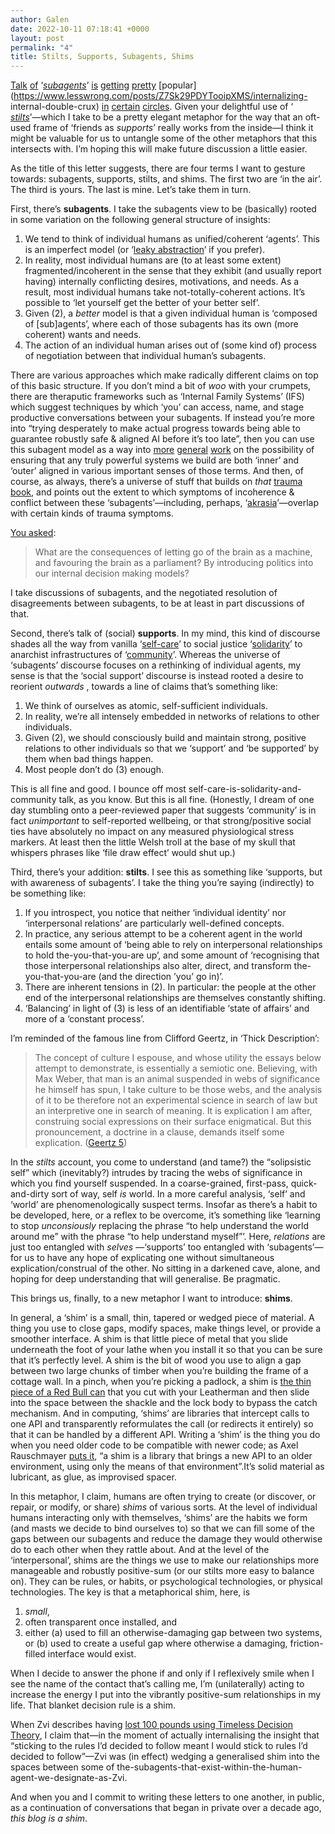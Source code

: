 ```yaml
---
author: Galen
date: 2022-10-11 07:18:41 +0000
layout: post
permalink: "4"
title: Stilts, Supports, Subagents, Shims
---
```



[Talk](https://www.lesswrong.com/posts/X79Rc5cA5mSWBexnd/shoulder-advisors-101) [of](https://www.lesswrong.com/posts/gBnSRErajRtvhMnDr/simulate-and-defer-to-more-rational-selves) ‘[_subagents_](https://www.lesswrong.com/posts/3xF66BNSC5caZuKyC/why-subagents)’ [is](https://forum.effectivealtruism.org/posts/dPAnh8YWmfAFqRQo2/the-internal-family-systems-ifs-therapy-model-sociological) [getting](https://www.lesswrong.com/s/ZbmRyDN8TCpBTZSip) [pretty](https://www.lesswrong.com/posts/x2KrcscqgKDk6pMeD/internal-double-crux-1) [popular](https://www.lesswrong.com/posts/Z7Sk29PDYTooipXMS/internalizing-
internal-double-crux) [in](https://www.lesswrong.com/posts/vfHRahpgbp9YFPuGQ/city-of-lights) [certain](https://www.lesswrong.com/posts/7NCcvzF3NqrWTxEFz/forcing-yourself-to-keep-your-identity-small-is-self-harm) [circles](https://www.lesswrong.com/posts/wCvdM97ZTv7QX2rbj/many-therapy-schools-work-with-inner-multiplicity-not-just). Given your delightful use of ‘[ _stilts_](https://angst.blog/3)’—which I take to be a pretty elegant metaphor for the way that an oft-used frame of ‘friends as _supports_’ really works from the inside—I think it might be valuable for us to untangle some of the other metaphors that this intersects with. I’m hoping this will make future discussion a little easier.

As the title of this letter suggests, there are four terms I want to gesture towards: subagents, supports, stilts, and shims. The first two are ‘in the air’. The third is yours. The last is mine. Let’s take them in turn.

First, there’s **subagents**. I take the subagents view to be (basically) rooted in some variation on the following general structure of insights:

  1. We tend to think of individual humans as unified/coherent ‘agents’. This is an imperfect model (or ‘[leaky abstraction](https://www.joelonsoftware.com/2002/11/11/the-law-of-leaky-abstractions/)’ if you prefer).
  2. In reality, most individual humans are (to at least some extent) fragmented/incoherent in the sense that they exhibit (and usually report having) internally conflicting desires, motivations, and needs. As a result, most individual humans take not-totally-coherent actions. It’s possible to ‘let yourself get the better of your better self’.
  3. Given (2), a _better_ model is that a given individual human is ‘composed of [sub]agents’, where each of those subagents has its own (more coherent) wants and needs.
  4. The action of an individual human arises out of (some kind of) process of negotiation between that individual human’s subagents.

There are various approaches which make radically different claims on top of this basic structure. If you don’t mind a bit of _woo_ with your crumpets, there are theraputic frameworks such as ‘Internal Family Systems’ (IFS) which suggest techniques by which ‘you’ can access, name, and stage productive conversations between your subagents. If instead you’re more into “trying
desperately to make actual progress towards being able to guarantee robustly safe & aligned AI before it’s too late”, then you can use this subagent model as a way into [more](https://www.alignmentforum.org/posts/3xF66BNSC5caZuKyC/why-subagents#Applications___Speculations) [general](https://www.alignmentforum.org/posts/QBAjndPuFbhEXKcCr/my-understanding-of-what-everyone-in-technical-alignment-is#Deception___Inner_Alignment___Evan_Hubinger) [work](https://www.alignmentforum.org/sequences/iRwYCpcAXuFD24tHh) on the possibility of ensuring that any truly powerful systems we build are both ‘inner’ and ‘outer’ aligned in various important senses of those terms. And then, of course, as always, there’s a universe of stuff that builds on _that_ [trauma](https://www.nytimes.com/2021/08/24/opinion/ezra-klein-podcast-van-der-kolk.html) [book](https://en.wikipedia.org/wiki/The_Body_Keeps_the_Score), and points out the extent to which symptoms of incoherence & conflict between these ‘subagents’—including, perhaps, ‘[akrasia](https://en.wikipedia.org/wiki/Akrasia)’—overlap with certain kinds of trauma symptoms.

[You asked](https://angst.blog/3):

> What are the consequences of letting go of the brain as a machine, and favouring the brain as a parliament? By introducing politics into our internal decision making models?

I take discussions of subagents, and the negotiated resolution of disagreements between subagents, to be at least in part discussions of that.

Second, there’s talk of (social) **supports**. In my mind, this kind of discourse shades all the way from vanilla ‘[self-care](https://innertoxicrelief.com/how-to-build-a-strong-social-support-network/)’ to social justice ‘[solidarity](https://joanakompa.com/2018/01/18/why-solidarity-notes-on-social-justice/)’ to anarchist infrastructures of ‘[community](https://theanarchistlibrary.org/library/anonymous-the-importance-of-support)’. Whereas the universe of ‘subagents’ discourse focuses on a rethinking of individual agents, my sense is that the ‘social support’ discourse is instead rooted a desire to reorient _outwards_ , towards a line of claims that’s something like:

  1. We think of ourselves as atomic, self-sufficient individuals.
  2. In reality, we’re all intensely embedded in networks of relations to other individuals.
  3. Given (2), we should consciously build and maintain strong, positive relations to other individuals so that we ‘support’ and ‘be supported’ by them when bad things happen.
  4. Most people don’t do (3) enough.

This is all fine and good. I bounce off most self-care-is-solidarity-and-community talk, as you know. But this is all fine. (Honestly, I dream of one day stumbling onto a peer-reviewed paper that suggests ‘community’ is in fact _unimportant_ to self-reported wellbeing, or that strong/positive social ties have absolutely no impact on any measured physiological stress markers. At least then the little Welsh troll at the base of my skull that whispers phrases like ‘file draw effect’ would shut up.)

Third, there’s your addition: **stilts**. I see this as something like ‘supports, but with awareness of subagents’. I take the thing you’re saying (indirectly) to be something like:

  1. If you introspect, you notice that neither ‘individual identity’ nor ‘interpersonal relations’ are particularly well-defined concepts.
  2. In practice, any serious attempt to be a coherent agent in the world entails some amount of ‘being able to rely on interpersonal relationships to hold the-you-that-you-are up’, and some amount of ‘recognising that those interpersonal relationships also alter, direct, and transform the-you-that-you-are (and the direction ’you’ go in)’.
  3. There are inherent tensions in (2). In particular: the people at the other end of the interpersonal relationships are themselves constantly shifting.
  4. ‘Balancing’ in light of (3) is less of an identifiable ‘state of affairs’ and more of a ‘constant process’.

I’m reminded of the famous line from Clifford Geertz, in ‘Thick Description’:

> The concept of culture I espouse, and whose utility the essays below attempt to demonstrate, is essentially a semiotic one. Believing, with Max Weber, that man is an animal suspended in webs of significance he himself has spun, I take culture to be those webs, and the analysis of it to be therefore not an experimental science in search of law but an interpretive one in search of meaning. It is explication I am after, construing social expressions on their surface enigmatical. But this pronouncement, a doctrine in a clause, demands itself some explication. ([Geertz 5](https://worldcat.org/isbn/9781541698437))

In the _stilts_ account, you come to understand (and tame?) the “solipsistic self” which (inevitably?) intrudes by tracing the webs of significance in which you find yourself suspended. In a coarse-grained, first-pass, quick-and-dirty sort of way, self _is_ world. In a more careful analysis, ‘self’ and ‘world’ are phenomenologically suspect terms. Insofar as there’s a habit to be developed, here, or a reflex to be overcome, it’s something like ‘learning to stop _unconsiously_ replacing the phrase “to help understand the world around me” with the phrase “to help understand myself”’. Here, _relations_ are just too entangled with _selves_ —‘supports’ too entangled with ‘subagents’—for us to have any hope of explicating one without simultaneous explication/construal of the other. No sitting in a darkened cave, alone, and hoping for deep understanding that will generalise. Be pragmatic.

This brings us, finally, to a new metaphor I want to introduce: **shims**.

In general, a ‘shim’ is a small, thin, tapered or wedged piece of material. A thing you use to close gaps, modify spaces, make things level, or provide a smoother interface. A shim is that little piece of metal that you slide underneath the foot of your lathe when you install it so that you can be sure that it’s perfectly level. A shim is the bit of wood you use to align a gap between two large chunks of timber when you’re building the frame of a cottage wall. In a pinch, when you’re picking a padlock, a shim is [the thin piece of a Red Bull can](https://www.youtube.com/watch?v=c2DcfJLquOk) that you cut with your Leatherman and then slide into the space between the shackle and the lock body to bypass the catch mechanism. And in computing, ‘shims’ are libraries that intercept calls to one API and transparently reformulates the call (or redirects it entirely) so that it can be handled by a different API. Writing a ‘shim’ is the thing you do when you need older code to be compatible with newer code; as Axel Rauschmayer [puts it](http://speakingjs.com/es5/ch30.html#id1267739), “a shim is a library that brings a new API to an older environment, using only the means of that environment”.It’s solid material as lubricant, as glue, as improvised spacer.

In this metaphor, I claim, humans are often trying to create (or discover, or repair, or modify, or share) _shims_ of various sorts. At the level of individual humans interacting only with themselves, ‘shims’ are the habits we form (and masts we decide to bind ourselves to) so that we can fill some of the gaps between our subagents and reduce the damage they would otherwise do to each other when they rattle about. And at the level of the ‘interpersonal’, shims are the things we use to make our relationships more manageable and robustly positive-sum (or our stilts more easy to balance on). They can be rules, or habits, or psychological technologies, or physical technologies. The key is that a metaphorical shim, here, is

  1.  _small_,
  2. often transparent once installed, and
  3. either
    (a) used to fill an otherwise-damaging gap between two systems, or
    (b) used to create a useful gap where otherwise a damaging, friction-filled interface would exist.

When I decide to answer the phone if and only if I reflexively smile when I see the name of the contact that’s calling me, I’m (unilaterally) acting to increase the energy I put into the vibrantly positive-sum relationships in my life. That blanket decision rule is a shim.

When Zvi describes having [lost 100 pounds using Timeless Decision Theory](https://www.lesswrong.com/posts/scwoBEju75C45W5n3/how-i-lost-100-pounds-using-tdt), I claim that—in the moment of actually internalising the insight that “sticking to the rules I’d decided to follow meant I would stick to rules I’d decided to follow”—Zvi was (in effect) wedging a generalised shim into the spaces between some of the-subagents-that-exist-within-the-human-agent-we-designate-as-Zvi.

And when you and I commit to writing these letters to one another, in public, as a continuation of conversations that began in private over a decade ago, _this blog is a shim_.
